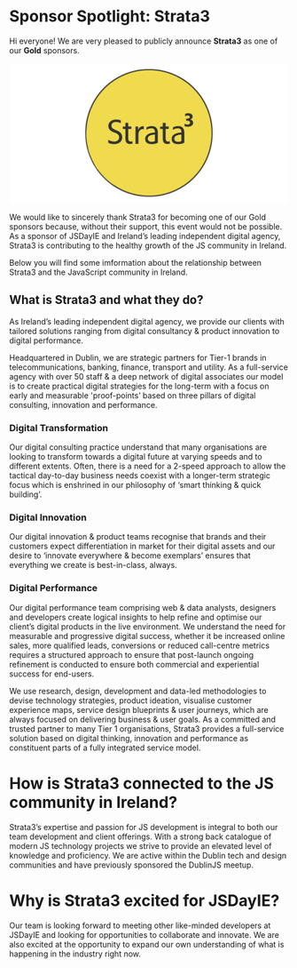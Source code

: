 # Sponsor Spotlight: Strata3

Hi everyone! We are very pleased to publicly announce **Strata3** as one of our **Gold** sponsors.

![](/media/blog/blog_post_12.png)

We would like to sincerely thank Strata3 for becoming one of our Gold sponsors because, without their support, this event would not be possible. As a sponsor of JSDayIE and Ireland’s leading independent digital agency, Strata3 is contributing to the healthy growth of the JS community in Ireland.

Below you will find some imformation about the relationship between Strata3 and the JavaScript community in Ireland.

## What is Strata3 and what they do?

As Ireland’s leading independent digital agency, we provide our clients with tailored solutions ranging from digital consultancy & product innovation to digital performance.

Headquartered in Dublin, we are strategic partners for Tier-1 brands in telecommunications, banking, finance, transport and utility. As a full-service agency with over 50 staff & a deep network of digital associates our model is to create practical digital strategies for the long-term with a focus on early and measurable 'proof-points’ based on three pillars of digital consulting, innovation and performance.

### Digital Transformation

Our digital consulting practice understand that many organisations are looking to transform towards a digital future at varying speeds and to different extents. Often, there is a need for a 2-speed approach to allow the tactical day-to-day business needs coexist with a longer-term strategic focus which is enshrined in our philosophy of ‘smart thinking & quick building’.

### Digital Innovation

Our digital innovation & product teams recognise that brands and their customers expect differentiation in market for their digital assets and our desire to ‘innovate everywhere & become exemplars’ ensures that everything we create is best-in-class, always.

### Digital Performance

Our digital performance team comprising web & data analysts, designers and developers create logical insights to help refine and optimise our client’s digital products in the live environment. We understand the need for measurable and progressive digital success, whether it be increased online sales, more qualified leads, conversions or reduced call-centre metrics requires a structured approach to ensure that post-launch ongoing refinement is conducted to ensure both commercial and experiential success for end-users.

We use research, design, development and data-led methodologies to devise technology strategies, product ideation, visualise customer experience maps, service design blueprints & user journeys, which are always focused on delivering business & user goals. As a committed and trusted partner to many Tier 1 organisations, Strata3 provides a full-service solution based on digital thinking, innovation and performance as constituent parts of a fully integrated service model.

# How is Strata3 connected to the JS community in Ireland?

Strata3’s expertise and passion for JS development is integral to both our team development and client offerings. With a strong back catalogue of modern JS technology projects we strive to provide an elevated level of knowledge and proficiency. We are active within the Dublin tech and design communities and have previously sponsored the DublinJS meetup.

# Why is Strata3 excited for JSDayIE?

Our team is looking forward to meeting other like-minded developers at JSDayIE and looking for opportunities to collaborate and innovate. We are also excited at the opportunity to expand our own understanding of what is happening in the industry right now.
